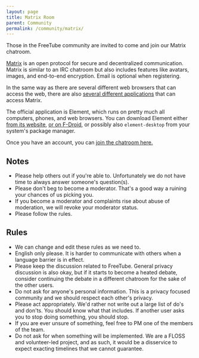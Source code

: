 ```yaml
---
layout: page
title: Matrix Room
parent: Community
permalink: /community/matrix/
---
```


Those in the FreeTube community are invited to come and join our Matrix chatroom.

[Matrix](https://matrix.org/) is an open protocol for secure and decentralized communication. Matrix is similar to an IRC chatroom but also includes features like avatars, images, and end-to-end encryption. Email is optional when registering.

In the same way as there are several different web browsers that can access the web, there are also [several different applications](https://matrix.org/clients/) that can access Matrix.

The official application is Element, which runs on pretty much all computers, phones, and web browsers. You can download Element either [from its website](https://element.io/), [or on F-Droid](https://f-droid.org/en/packages/im.vector.app/), or possibly also `element-desktop` from your system's package manager.

Once you have an account, you can [join the chatroom here.](https://matrix.to/#/#freetube:matrix.org)

## Notes

- Please help others out if you're able to. Unfortunately we do not have time to always answer someone's question(s).
- Please don't beg to become a moderator. That's a good way a ruining your chances of us picking you.
- If you become a moderator and complaints rise about abuse of moderation, we will revoke your moderator status.
- Please follow the rules.

## Rules

- We can change and edit these rules as we need to.
- English only please. It is harder to communicate with others when a language barrier is in effect.
- Please keep the discussion related to FreeTube. General privacy discussion is also okay, but if it starts to become a heated debate, consider continuing the debate in a different chatroom for the sake of the other users.
- Do not ask for anyone's personal information. This is a privacy focused community and we should respect each other's privacy.
- Please act appropriately. We'd rather not write out a large list of do's and don'ts. You should know what that includes. If another user asks you to stop doing something, you should stop.
- If you are ever unsure of something, feel free to PM one of the members of the team.
- Do not ask for when something will be implemented. We are a FLOSS and volunteer-led project, and as such, it would be a disservice to expect exacting timelines that we cannot guarantee.

